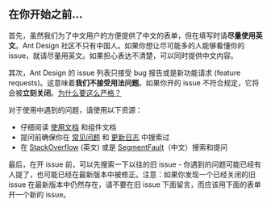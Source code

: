 ## 在你开始之前...

首先，虽然我们为了中文用户的方便提供了中文的表单，但在填写时请**尽量使用英文**。Ant Design 社区不只有中国人。如果你想让尽可能多的人能够看懂你的 issue，就请尽量用英文。如果担心表达不清楚，可以同时提供中文内容。

其次，Ant Design 的 issue 列表只接受 bug 报告或是新功能请求 (feature requests)。这意味着**我们不接受用法问题**。如果你开的 issue 不符合规定，它将会被**立刻关闭**。[为什么要这么严格？](#intro-modal)

对于使用中遇到的问题，请使用以下资源：

- 仔细阅读 <a href="https://ant.design/docs/react/introduce-cn" target="_blank">使用文档</a> 和组件文档
- 提问前确保你在 <a href="https://ant.design/docs/react/faq-cn" target="_blank">常见问题</a> 和 <a href="https://ant.design/changelog-cn" target="_blank">更新日志</a> 中搜索过
- 在 <a href="https://stackoverflow.com/questions/ask?tags=antd" target="_blank">StackOverflow</a> (英文) 或是 <a href="https://segmentfault.com/t/antd" target="_blank">SegmentFault</a>（中文）搜索和提问

最后，在开 issue 前，可以先搜索一下以往的旧 issue - 你遇到的问题可能已经有人提了，也可能已经在最新版本中被修正。注意：如果你发现一个已经关闭的旧 issue 在最新版本中仍然存在，请不要在旧 issue 下面留言，而应该用下面的表单开一个新的 issue。

